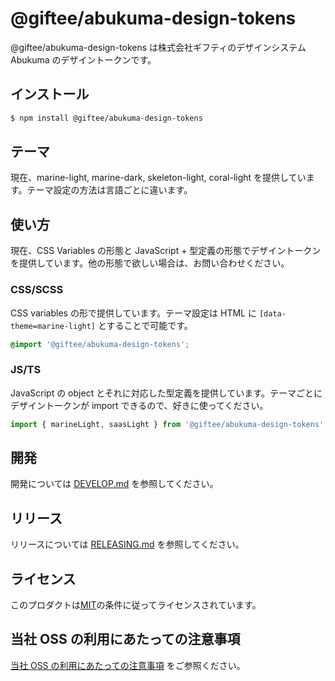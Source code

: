 # @giftee/abukuma-design-tokens

@giftee/abukuma-design-tokens は株式会社ギフティのデザインシステム Abukuma のデザイントークンです。

## インストール

```bash
$ npm install @giftee/abukuma-design-tokens
```

## テーマ

現在、marine-light, marine-dark, skeleton-light, coral-light を提供しています。テーマ設定の方法は言語ごとに違います。

## 使い方

現在、CSS Variables の形態と JavaScript + 型定義の形態でデザイントークンを提供しています。他の形態で欲しい場合は、お問い合わせください。

### CSS/SCSS

CSS variables の形で提供しています。テーマ設定は HTML に `[data-theme=marine-light]` とすることで可能です。

```css
@import '@giftee/abukuma-design-tokens';
```

### JS/TS

JavaScript の object とそれに対応した型定義を提供しています。テーマごとにデザイントークンが import できるので、好きに使ってください。

```ts
import { marineLight, saasLight } from '@giftee/abukuma-design-tokens';
```

## 開発

開発については [DEVELOP.md](DEVELOP.md) を参照してください。

## リリース

リリースについては [RELEASING.md](../../RELEASING.md) を参照してください。

## ライセンス

このプロダクトは[MIT](../../LICENSE)の条件に従ってライセンスされています。

## 当社 OSS の利用にあたっての注意事項

[当社 OSS の利用にあたっての注意事項](https://docs.google.com/document/d/1PXmZr5g1I5VxAsLNAmgvLDu0Yxzc4wHVlCusKmPtR4o/edit#heading=h.hezrzkxytrbw) をご参照ください。
